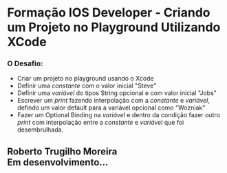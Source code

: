 # Formação IOS Developer - Criando um Projeto no Playground Utilizando XCode

### O Desafio:

- Criar um projeto no playground usando o Xcode
- Definir uma _constante_ com o valor inicial "Steve"
- Definir uma _variável_ do tipos String opcional e com valor inicial "Jobs"
- Escrever um _print_ fazendo interpolação com a _constante_ e _variável_, defindo um valor default para a variável opcional como "Wozniak"
- Fazer um Optional Binding na _variável_ e dentro da condição fazer outro _print_ com interpolação entre a _constante_ e _variável_ que foi desembrulhada.

## Roberto Trugilho Moreira<br>Em desenvolvimento...
